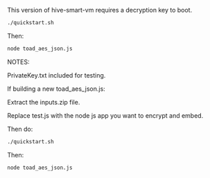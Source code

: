 This version of hive-smart-vm requires a decryption key to boot.

```bash
./quickstart.sh
```
Then:

```bash
node toad_aes_json.js
```

NOTES:

PrivateKey.txt included for testing.

If building a new toad_aes_json.js:

Extract the inputs.zip file.

Replace test.js with the node js app you want to encrypt and embed.

Then do:

```bash
./quickstart.sh
```
Then:

```bash
node toad_aes_json.js